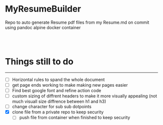 # MyResumeBuilder
Repo to auto generate Resume pdf files from my Resume.md on commit using pandoc alpine docker container

<br/><br/>
# Things still to do
---
- [ ] Horizontal rules to spand the whole document 
- [ ] get page ends working to make making new pages easier 
- [ ] Find best google font and refine action code 
- [ ] custom sizing of diffrent headers to make it more visually appealing (not much visuall size diffrence between h1 and h3)
- [ ] change character for sub sub dotpoints
- [x] clone file from a private repo to keep security
  - [ ] push file from container when finished to keep security   
